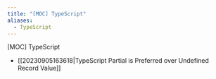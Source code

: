 ```yaml
---
title: "[MOC] TypeScript"
aliases:
  - TypeScript
---
```


[MOC] TypeScript

- [[20230905163618|TypeScript Partial is Preferred over Undefined Record Value]]
